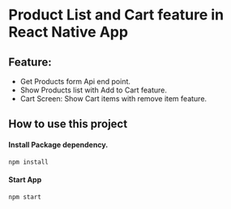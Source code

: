 # Product List and Cart feature in React Native App

## Feature:

- Get Products form Api end point.
- Show Products list with Add to Cart feature.
- Cart Screen: Show Cart items with remove item feature.

## How to use this project

#### Install Package dependency.

`npm install`

#### Start App

`npm start`
